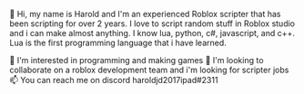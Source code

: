 👋 Hi, my name is Harold and I'm an experienced Roblox scripter that has been scripting for over 2 years. 
I love to script random stuff in Roblox studio and i can make almost anything. I know lua, python, c#, javascript, and c++. 
Lua is the first programming language that i have learned.

👀 I'm interested in programming and making games
💞️ I'm looking to collaborate on a roblox development team and i'm looking for scripter jobs
📫 You can reach me on discord haroldjd2017ipad#2311
